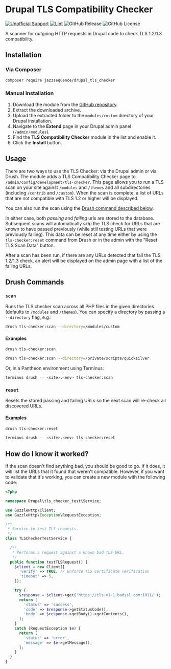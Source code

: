 # Drupal TLS Compatibility Checker

[![Unofficial Support](https://img.shields.io/badge/Pantheon-Unofficial_Support-yellow?logo=pantheon&color=FFDC28)](https://docs.pantheon.io/oss-support-levels#unofficial-support)
[![Lint](https://github.com/jazzsequence/drupal_tls_checker/actions/workflows/lint.yml/badge.svg)](https://github.com/jazzsequence/drupal_tls_checker/actions/workflows/lint.yml)
![GitHub Release](https://img.shields.io/github/v/release/jazzsequence/drupal_tls_checker)
![GitHub License](https://img.shields.io/github/license/jazzsequence/drupal_tls_checker)

A scanner for outgoing HTTP requests in Drupal code to check TLS 1.2/1.3 compatibility.

## Installation

### Via Composer

```bash
composer require jazzsequence/drupal_tls_checker
```

### Manual Installation

1. Download the module from the [GitHub repository](https://github.com/jazzsequence/drupal_tls_checker).
2. Extract the downloaded archive.
3. Upload the extracted folder to the `modules/custom` directory of your Drupal installation.
4. Navigate to the **Extend** page in your Drupal admin panel (`/admin/modules`).
5. Find the **TLS Compatibility Checker** module in the list and enable it.
6. Click the **Install** button.

## Usage

There are two ways to use the TLS Checker: via the Drupal admin or via Drush. The module adds a TLS Compatibility Checker page to `/admin/config/development/tls-checker`. This page allows you to run a TLS scan on your site against `/modules` and `/themes` and all subdirectories (including `/contrib` and `/custom`). When the scan is complete, a list of URLs that are not compatible with TLS 1.2 or higher will be displayed.

<!-- add screenshot here -->

You can also run the scan using the [Drush command described below](#drush-commands). 

In either case, both _passing_ and _failing_ urls are stored to the database. Subsequent scans will automatically _skip_ the TLS check for URLs that are known to have passed previously (while still testing URLs that were previously failing). This data can be reset at any time either by using the `tls-checker:reset` command from Drush or in the admin with the "Reset TLS Scan Data" button.

After a scan has been run, if there are any URLs detected that fail the TLS 1.2/1.3 check, an alert will be displayed on the admin page with a list of the failing URLs.

## Drush Commands

### `scan`

Runs the TLS checker scan across all PHP files in the given directories (defaults to `/modules` and `/themes`). You can specify a directory by passing a `--directory` flag, e.g.:

```bash
drush tls-checker:scan --directory=/modules/custom
```

#### Examples

```bash
drush tls-checker:scan
```

```bash
drush tls-checker:scan --directory=/private/scripts/quicksilver
```

Or, in a Pantheon environment using Terminus:

```bash
terminus drush -- <site>.<env> tls-checker:scan
```

### `reset`

Resets the stored passing and failing URLs so the next scan will re-check all discovered URLs.

#### Examples
```bash
drush tls-checker:reset
```

```bash
terminus drush -- <site>.<env> tls-checker:reset
```

## How do I know it worked?
If the scan doesn't find anything bad, you should be good to go. If it does, it will list the URLs that it found that weren't compatible. However, if you want to validate that it's working, you can create a new module with the following code:

```php
<?php

namespace Drupal\tls_checker_test\Service;

use GuzzleHttp\Client;
use GuzzleHttp\Exception\RequestException;

/**
 * Service to test TLS requests.
 */
class TLSCheckerTestService {

  /**
   * Performs a request against a known bad TLS URL.
   */
  public function testTLSRequest() {
    $client = new Client([
      'verify' => TRUE, // Enforce TLS certificate verification
      'timeout' => 5,
    ]);

    try {
      $response = $client->get('https://tls-v1-1.badssl.com:1011/');
      return [
        'status' => 'success',
        'code' => $response->getStatusCode(),
        'body' => $response->getBody()->getContents(),
      ];
    }
    catch (RequestException $e) {
      return [
        'status' => 'error',
        'message' => $e->getMessage(),
      ];
    }
  }
}
```